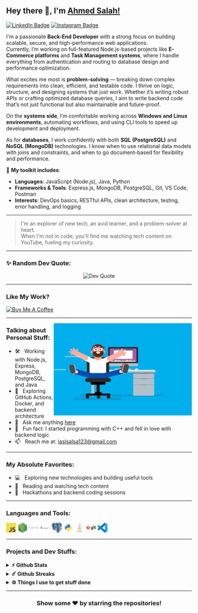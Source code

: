 ## Hey there 👋, I'm [Ahmed Salah!](https://github.com/a7medsa22)

[![LinkedIn Badge](https://img.shields.io/badge/-LinkedIn-0e76a8?style=flat-square&logo=Linkedin&logoColor=white)](https://www.linkedin.com/in/ahmed-salah-54822625a)
[![Instagram Badge](https://img.shields.io/badge/-Instagram-e4405f?style=flat-square&logo=Instagram&logoColor=white)](https://instagram.com/ahmed_salah_sotohy)


I'm a passionate **Back-End Developer** with a strong focus on building scalable, secure, and high-performance web applications.  
Currently, I’m working on full-featured Node.js-based projects like **E-Commerce platforms** and **Task Management systems**, where I handle everything from authentication and routing to database design and performance optimization.

What excites me most is **problem-solving** — breaking down complex requirements into clean, efficient, and testable code. I thrive on logic, structure, and designing systems that just work. Whether it’s writing robust APIs or crafting optimized database queries, I aim to write backend code that’s not just functional but also maintainable and future-proof.

On the **systems side**, I’m comfortable working across **Windows and Linux environments**, automating workflows, and using CLI tools to speed up development and deployment.

As for **databases**, I work confidently with both **SQL (PostgreSQL)** and **NoSQL (MongoDB)** technologies. I know when to use relational data models with joins and constraints, and when to go document-based for flexibility and performance.

🧰 **My toolkit includes**:
- **Languages**: JavaScript (Node.js), Java, Python  
- **Frameworks & Tools**: Express.js, MongoDB, PostgreSQL, Git, VS Code, Postman  
- **Interests**: DevOps basics, RESTful APIs, clean architecture, testing, error handling, and logging

---

> I'm an explorer of new tech, an avid learner, and a problem-solver at heart.  
> When I'm not in code, you'll find me watching tech content on YouTube, fueling my curiosity.

---

<h3 align="left">✨ Random Dev Quote:</h3>
<p align="center">
  <img src="https://quotes-github-readme.vercel.app/api?type=horizontal&theme=dark" alt="Dev Quote" />
</p>

---

### Like My Work?

<a href="https://www.buymeacoffee.com/iampavangandhi" target="_blank">
  <img src="https://cdn.buymeacoffee.com/buttons/v2/default-yellow.png" alt="Buy Me A Coffee" height="60px" width="217px">
</a>

---

<img align="right" height="250" width="375" alt="coder gif" src="coder.gif" />

### Talking about Personal Stuff:

- 🛠 &nbsp; Working with Node.js, Express, MongoDB, PostgreSQL, and Java
- 🚀 &nbsp; Exploring GitHub Actions, Docker, and backend architecture
- 💬 &nbsp; Ask me anything [here](https://github.com/a7medsa22/a7medsa22/issues)
- 👾 &nbsp; Fun fact: I started programming with C++ and fell in love with backend logic
- 📫 &nbsp; Reach me at: laslsalsa123@gmail.com

---

### My Absolute Favorites:

- 💻 &nbsp; Exploring new technologies and building useful tools
- 📰 &nbsp; Reading and watching tech content
- 🍕 &nbsp; Hackathons and backend coding sessions

---

### Languages and Tools:

<code><img height="27" src="https://raw.githubusercontent.com/github/explore/main/topics/javascript/javascript.png" alt="JavaScript"></code>
<code><img height="27" src="https://raw.githubusercontent.com/github/explore/main/topics/nodejs/nodejs.png" alt="Node.js"></code>
<code><img height="27" src="https://raw.githubusercontent.com/github/explore/main/topics/express/express.png" alt="Express.js"></code>
<code><img height="27" src="https://raw.githubusercontent.com/github/explore/main/topics/mongodb/mongodb.png" alt="MongoDB"></code>
<code><img height="27" src="https://raw.githubusercontent.com/github/explore/main/topics/postgresql/postgresql.png" alt="PostgreSQL"></code>
<code><img height="27" src="https://raw.githubusercontent.com/github/explore/main/topics/python/python.png" alt="Python"></code>
<code><img height="27" src="https://raw.githubusercontent.com/github/explore/main/topics/java/java.png" alt="Java"></code>
<code><img height="27" src="https://raw.githubusercontent.com/github/explore/main/topics/git/git.png" alt="Git"></code>
<code><img height="27" src="https://raw.githubusercontent.com/github/explore/main/topics/vscode/vscode.png" alt="VS Code"></code>

---

### Projects and Dev Stuffs:

<details>
  <summary><b>⚡ Github Stats</b></summary>
  <br />
  <img height="180em" src="https://github-readme-stats.vercel.app/api?username=a7medsa22&show_icons=true&hide_border=true&count_private=true&include_all_commits=true" />
  <img height="180em" src="https://github-readme-stats.vercel.app/api/top-langs/?username=a7medsa22&show_icons=true&hide_border=true&layout=compact&langs_count=8"/>
</details>

<details>
  <summary><b>☄️ Github Streaks</b></summary>
  <br />
  <img height="180em" src="https://github-readme-streak-stats.herokuapp.com/?user=a7medsa22&hide_border=true" />
</details>

<details>
  <summary><b>⚙️ Things I use to get stuff done</b></summary>
  <ul>
    <li><b>OS:</b> Windows 11, Ubuntu</li>
    <li><b>Browser:</b> Chrome</li>
    <li><b>Editor:</b> VS Code</li>
    <li><b>Tools:</b> Postman, MongoDB Compass, Notion, Git CLI</li>
    <li><b>To Stay Updated:</b> YouTube, GitHub Explore, Dev.to</li>
  </ul>
</details>

---

<div align="center">
  
### Show some ❤️ by starring the repositories!

</div>
